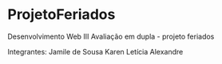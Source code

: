 # ProjetoFeriados
Desenvolvimento Web III
Avaliação em dupla - projeto feriados

Integrantes:
Jamile de Sousa
Karen Letícia Alexandre
